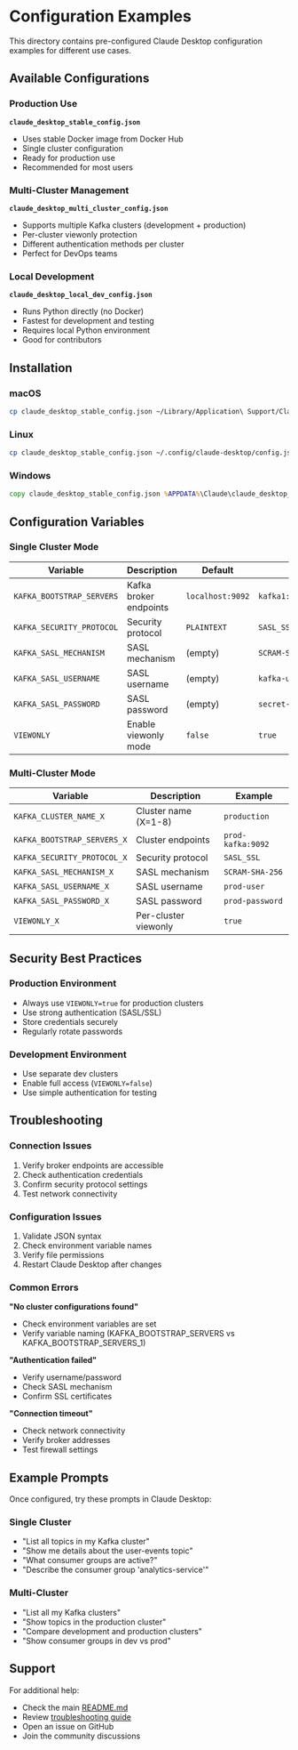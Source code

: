 # Configuration Examples

This directory contains pre-configured Claude Desktop configuration examples for different use cases.

## Available Configurations

### Production Use

**`claude_desktop_stable_config.json`**
- Uses stable Docker image from Docker Hub
- Single cluster configuration
- Ready for production use
- Recommended for most users

### Multi-Cluster Management

**`claude_desktop_multi_cluster_config.json`**
- Supports multiple Kafka clusters (development + production)
- Per-cluster viewonly protection
- Different authentication methods per cluster
- Perfect for DevOps teams

### Local Development

**`claude_desktop_local_dev_config.json`**
- Runs Python directly (no Docker)
- Fastest for development and testing
- Requires local Python environment
- Good for contributors

## Installation

### macOS
```bash
cp claude_desktop_stable_config.json ~/Library/Application\ Support/Claude/claude_desktop_config.json
```

### Linux
```bash
cp claude_desktop_stable_config.json ~/.config/claude-desktop/config.json
```

### Windows
```cmd
copy claude_desktop_stable_config.json %APPDATA%\Claude\claude_desktop_config.json
```

## Configuration Variables

### Single Cluster Mode

| Variable | Description | Default | Example |
|----------|-------------|---------|----------|
| `KAFKA_BOOTSTRAP_SERVERS` | Kafka broker endpoints | `localhost:9092` | `kafka1:9092,kafka2:9092` |
| `KAFKA_SECURITY_PROTOCOL` | Security protocol | `PLAINTEXT` | `SASL_SSL` |
| `KAFKA_SASL_MECHANISM` | SASL mechanism | (empty) | `SCRAM-SHA-256` |
| `KAFKA_SASL_USERNAME` | SASL username | (empty) | `kafka-user` |
| `KAFKA_SASL_PASSWORD` | SASL password | (empty) | `secret-password` |
| `VIEWONLY` | Enable viewonly mode | `false` | `true` |

### Multi-Cluster Mode

| Variable | Description | Example |
|----------|-------------|----------|
| `KAFKA_CLUSTER_NAME_X` | Cluster name (X=1-8) | `production` |
| `KAFKA_BOOTSTRAP_SERVERS_X` | Cluster endpoints | `prod-kafka:9092` |
| `KAFKA_SECURITY_PROTOCOL_X` | Security protocol | `SASL_SSL` |
| `KAFKA_SASL_MECHANISM_X` | SASL mechanism | `SCRAM-SHA-256` |
| `KAFKA_SASL_USERNAME_X` | SASL username | `prod-user` |
| `KAFKA_SASL_PASSWORD_X` | SASL password | `prod-password` |
| `VIEWONLY_X` | Per-cluster viewonly | `true` |

## Security Best Practices

### Production Environment
- Always use `VIEWONLY=true` for production clusters
- Use strong authentication (SASL/SSL)
- Store credentials securely
- Regularly rotate passwords

### Development Environment
- Use separate dev clusters
- Enable full access (`VIEWONLY=false`)
- Use simple authentication for testing

## Troubleshooting

### Connection Issues
1. Verify broker endpoints are accessible
2. Check authentication credentials
3. Confirm security protocol settings
4. Test network connectivity

### Configuration Issues
1. Validate JSON syntax
2. Check environment variable names
3. Verify file permissions
4. Restart Claude Desktop after changes

### Common Errors

**"No cluster configurations found"**
- Check environment variables are set
- Verify variable naming (KAFKA_BOOTSTRAP_SERVERS vs KAFKA_BOOTSTRAP_SERVERS_1)

**"Authentication failed"**
- Verify username/password
- Check SASL mechanism
- Confirm SSL certificates

**"Connection timeout"**
- Check network connectivity
- Verify broker addresses
- Test firewall settings

## Example Prompts

Once configured, try these prompts in Claude Desktop:

### Single Cluster
- "List all topics in my Kafka cluster"
- "Show me details about the user-events topic"
- "What consumer groups are active?"
- "Describe the consumer group 'analytics-service'"

### Multi-Cluster
- "List all my Kafka clusters"
- "Show topics in the production cluster"
- "Compare development and production clusters"
- "Show consumer groups in dev vs prod"

## Support

For additional help:
- Check the main [README.md](../README.md)
- Review [troubleshooting guide](../docs/troubleshooting.md)
- Open an issue on GitHub
- Join the community discussions
